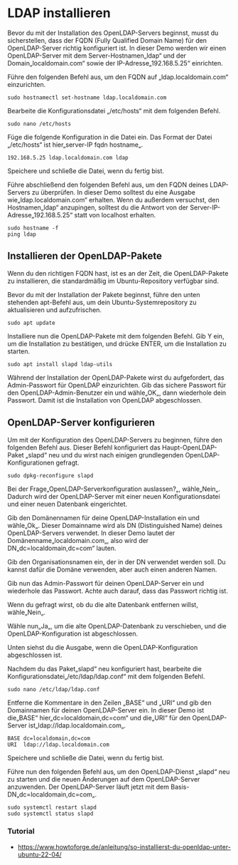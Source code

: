 # LDAP installieren
Bevor du mit der Installation des OpenLDAP-Servers beginnst, musst du sicherstellen, dass der FQDN (Fully Qualified Domain Name) für den OpenLDAP-Server richtig konfiguriert ist. In dieser Demo werden wir einen OpenLDAP-Server mit dem Server-Hostnamen„ldap“ und der Domain„localdomain.com“ sowie der IP-Adresse„192.168.5.25“ einrichten.

Führe den folgenden Befehl aus, um den FQDN auf „ldap.localdomain.com“ einzurichten.

    sudo hostnamectl set-hostname ldap.localdomain.com

Bearbeite die Konfigurationsdatei „/etc/hosts“ mit dem folgenden Befehl.

    sudo nano /etc/hosts

Füge die folgende Konfiguration in die Datei ein. Das Format der Datei „/etc/hosts“ ist hier„server-IP fqdn hostname„.

    192.168.5.25 ldap.localdomain.com ldap

Speichere und schließe die Datei, wenn du fertig bist.

Führe abschließend den folgenden Befehl aus, um den FQDN deines LDAP-Servers zu überprüfen. In dieser Demo solltest du eine Ausgabe wie„ldap.localdomain.com“ erhalten. Wenn du außerdem versuchst, den Hostnamen„ldap“ anzupingen, solltest du die Antwort von der Server-IP-Adresse„192.168.5.25“ statt von localhost erhalten.

    sudo hostname -f
    ping ldap

## Installieren der OpenLDAP-Pakete

Wenn du den richtigen FQDN hast, ist es an der Zeit, die OpenLDAP-Pakete zu installieren, die standardmäßig im Ubuntu-Repository verfügbar sind.

Bevor du mit der Installation der Pakete beginnst, führe den unten stehenden apt-Befehl aus, um dein Ubuntu-Systemrepository zu aktualisieren und aufzufrischen.

    sudo apt update

Installiere nun die OpenLDAP-Pakete mit dem folgenden Befehl. Gib Y ein, um die Installation zu bestätigen, und drücke ENTER, um die Installation zu starten.

    sudo apt install slapd ldap-utils

Während der Installation der OpenLDAP-Pakete wirst du aufgefordert, das Admin-Passwort für OpenLDAP einzurichten. Gib das sichere Passwort für den OpenLDAP-Admin-Benutzer ein und wähle„OK„, dann wiederhole dein Passwort. Damit ist die Installation von OpenLDAP abgeschlossen.

## OpenLDAP-Server konfigurieren

Um mit der Konfiguration des OpenLDAP-Servers zu beginnen, führe den folgenden Befehl aus. Dieser Befehl konfiguriert das Haupt-OpenLDAP-Paket „slapd“ neu und du wirst nach einigen grundlegenden OpenLDAP-Konfigurationen gefragt.

    sudo dpkg-reconfigure slapd

Bei der Frage„OpenLDAP-Serverkonfiguration auslassen?„, wähle„Nein„. Dadurch wird der OpenLDAP-Server mit einer neuen Konfigurationsdatei und einer neuen Datenbank eingerichtet.

Gib den Domänennamen für deine OpenLDAP-Installation ein und wähle„Ok„. Dieser Domainname wird als DN (Distinguished Name) deines OpenLDAP-Servers verwendet. In dieser Demo lautet der Domänenname„localdomain.com„, also wird der DN„dc=localdomain,dc=com“ lauten.

Gib den Organisationsnamen ein, der in der DN verwendet werden soll. Du kannst dafür die Domäne verwenden, aber auch einen anderen Namen.

Gib nun das Admin-Passwort für deinen OpenLDAP-Server ein und wiederhole das Passwort. Achte auch darauf, dass das Passwort richtig ist.

Wenn du gefragt wirst, ob du die alte Datenbank entfernen willst, wähle„Nein„.

Wähle nun„Ja„, um die alte OpenLDAP-Datenbank zu verschieben, und die OpenLDAP-Konfiguration ist abgeschlossen.

Unten siehst du die Ausgabe, wenn die OpenLDAP-Konfiguration abgeschlossen ist.

Nachdem du das Paket„slapd“ neu konfiguriert hast, bearbeite die Konfigurationsdatei„/etc/ldap/ldap.conf“ mit dem folgenden Befehl.

    sudo nano /etc/ldap/ldap.conf

Entferne die Kommentare in den Zeilen „BASE“ und „URI“ und gib den Domainnamen für deinen OpenLDAP-Server ein. In dieser Demo ist die„BASE“ hier„dc=localdomain,dc=com“ und die„URI“ für den OpenLDAP-Server ist„ldap://ldap.localdomain.com„.

    BASE dc=localdomain,dc=com
    URI  ldap://ldap.localdomain.com

Speichere und schließe die Datei, wenn du fertig bist.

Führe nun den folgenden Befehl aus, um den OpenLDAP-Dienst „slapd“ neu zu starten und die neuen Änderungen auf dem OpenLDAP-Server anzuwenden. Der OpenLDAP-Server läuft jetzt mit dem Basis-DN„dc=localdomain,dc=com„.

    sudo systemctl restart slapd
    sudo systemctl status slapd

### Tutorial
+ https://www.howtoforge.de/anleitung/so-installierst-du-openldap-unter-ubuntu-22-04/
